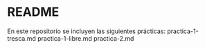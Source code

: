 # README
En este repositorio se incluyen las siguientes prácticas:
practica-1-tresca.md 
practica-1-libre.md
practica-2.md
